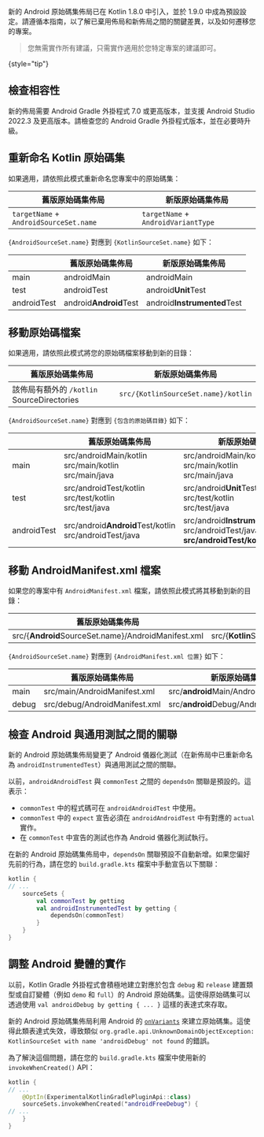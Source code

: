 [//]: # (title: Android 原始碼集佈局)

新的 Android 原始碼集佈局已在 Kotlin 1.8.0 中引入，並於 1.9.0 中成為預設設定。請遵循本指南，以了解已棄用佈局和新佈局之間的關鍵差異，以及如何遷移您的專案。

> 您無需實作所有建議，只需實作適用於您特定專案的建議即可。
>
{style="tip"}

## 檢查相容性

新的佈局需要 Android Gradle 外掛程式 7.0 或更高版本，並支援 Android Studio 2022.3 及更高版本。請檢查您的 Android Gradle 外掛程式版本，並在必要時升級。

## 重新命名 Kotlin 原始碼集

如果適用，請依照此模式重新命名您專案中的原始碼集：

| 舊版原始碼集佈局             | 新版原始碼集佈局              |
|----------------------------------------|-------------------------------------|
| `targetName` + `AndroidSourceSet.name` | `targetName` + `AndroidVariantType` |

`{AndroidSourceSet.name}` 對應到 `{KotlinSourceSet.name}` 如下：

|             | 舊版原始碼集佈局             | 新版原始碼集佈局               |
|-------------|----------------------------|--------------------------------|
| main        | androidMain                | androidMain                    |
| test        | androidTest                | android<b>Unit</b>Test         |
| androidTest | android<b>Android</b>Test  | android<b>Instrumented</b>Test |

## 移動原始碼檔案

如果適用，請依照此模式將您的原始碼檔案移動到新的目錄：

| 舊版原始碼集佈局                             | 新版原始碼集佈局              |
|-------------------------------------------------------|-------------------------------------|
| 該佈局有額外的 `/kotlin` SourceDirectories | `src/{KotlinSourceSet.name}/kotlin` |

`{AndroidSourceSet.name}` 對應到 `{包含的原始碼目錄}` 如下：

|             | 舊版原始碼集佈局                                               | 新版原始碼集佈局                                                                                  |
|-------------|---------------------------------------------------------------|---------------------------------------------------------------------------------------------------|
| main        | src/androidMain/kotlin<br/>src/main/kotlin<br/>src/main/java  | src/androidMain/kotlin<br/>src/main/kotlin<br/>src/main/java                                      |
| test        | src/androidTest/kotlin<br/>src/test/kotlin<br/>src/test/java  | src/android<b>Unit</b>Test/kotlin<br/>src/test/kotlin<br/>src/test/java                           |
| androidTest | src/android<b>Android</b>Test/kotlin<br/>src/androidTest/java | src/android<b>Instrumented</b>Test/kotlin<br/>src/androidTest/java, <b>src/androidTest/kotlin</b> |

## 移動 AndroidManifest.xml 檔案

如果您的專案中有 `AndroidManifest.xml` 檔案，請依照此模式將其移動到新的目錄：

| 舊版原始碼集佈局                                | 新版原始碼集佈局                                    |
|--------------------------------------------------------|-------------------------------------------------------|
| src/{<b>Android</b>SourceSet.name}/AndroidManifest.xml | src/{<b>Kotlin</b>SourceSet.name}/AndroidManifest.xml |

`{AndroidSourceSet.name}` 對應到 `{AndroidManifest.xml 位置}` 如下：

|       | 舊版原始碼集佈局                | 新版原始碼集佈局                          |
|-------|-------------------------------|---------------------------------------------|
| main  | src/main/AndroidManifest.xml  | src/<b>android</b>Main/AndroidManifest.xml  |
| debug | src/debug/AndroidManifest.xml | src/<b>android</b>Debug/AndroidManifest.xml |

## 檢查 Android 與通用測試之間的關聯

新的 Android 原始碼集佈局變更了 Android 儀器化測試（在新佈局中已重新命名為 `androidInstrumentedTest`）與通用測試之間的關聯。

以前，`androidAndroidTest` 與 `commonTest` 之間的 `dependsOn` 關聯是預設的。這表示：

*   `commonTest` 中的程式碼可在 `androidAndroidTest` 中使用。
*   `commonTest` 中的 `expect` 宣告必須在 `androidAndroidTest` 中有對應的 `actual` 實作。
*   在 `commonTest` 中宣告的測試也作為 Android 儀器化測試執行。

在新的 Android 原始碼集佈局中，`dependsOn` 關聯預設不自動新增。如果您偏好先前的行為，請在您的 `build.gradle.kts` 檔案中手動宣告以下關聯：

```kotlin
kotlin {
// ...
    sourceSets {
        val commonTest by getting
        val androidInstrumentedTest by getting {
            dependsOn(commonTest)
        }
    }
}
```

## 調整 Android 變體的實作

以前，Kotlin Gradle 外掛程式會積極地建立對應於包含 `debug` 和 `release` 建置類型或自訂變體（例如 `demo` 和 `full`）的 Android 原始碼集。這使得原始碼集可以透過使用 `val androidDebug by getting { ... }` 這樣的表達式來存取。

新的 Android 原始碼集佈局利用 Android 的 [`onVariants`](https://developer.android.com/reference/tools/gradle-api/8.0/com/android/build/api/variant/AndroidComponentsExtension#onVariants(com.android.build.api.variant.VariantSelector,kotlin.Function1)) 來建立原始碼集。這使得此類表達式失效，導致類似 `org.gradle.api.UnknownDomainObjectException: KotlinSourceSet with name 'androidDebug' not found` 的錯誤。

為了解決這個問題，請在您的 `build.gradle.kts` 檔案中使用新的 `invokeWhenCreated()` API：

```kotlin
kotlin {
// ...
    @OptIn(ExperimentalKotlinGradlePluginApi::class)
    sourceSets.invokeWhenCreated("androidFreeDebug") {
// ...
    }
}
```